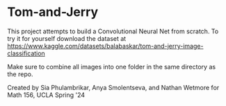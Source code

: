 # Tom-and-Jerry

This project attempts to build a Convolutional Neural Net from scratch. To try it for yourself download the dataset at https://www.kaggle.com/datasets/balabaskar/tom-and-jerry-image-classification

Make sure to combine all images into one folder in the same directory as the repo.

Created by Sia Phulambrikar, Anya Smolentseva, and Nathan Wetmore for Math 156, UCLA Spring '24
